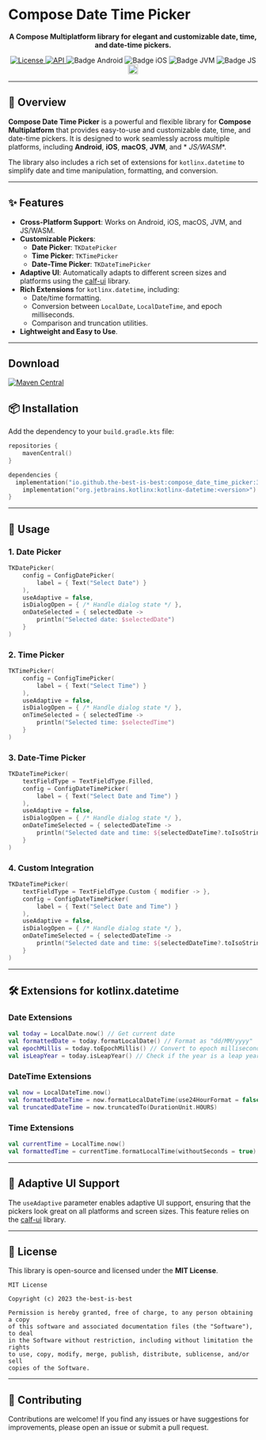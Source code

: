 # Compose Date Time Picker

<p align="center">
  <strong>A Compose Multiplatform library for elegant and customizable date, time, and date-time pickers.</strong>
</p>

<div align="center">
  <a href="https://opensource.org/licenses/Apache-2.0">
    <img alt="License" src="https://img.shields.io/badge/License-Apache%202.0-blue.svg"/>
  </a>
  <a href="https://android-arsenal.com/api?level=21">
    <img alt="API" src="https://img.shields.io/badge/API-21%2B-brightgreen.svg?style=flat"/>
  </a>
  <img src="https://img.shields.io/badge/Platform-Android-brightgreen.svg?logo=android" alt="Badge Android"/>
  <img src="https://img.shields.io/badge/Platform-iOS%20%2F%20macOS-lightgrey.svg?logo=apple" alt="Badge iOS"/>
  <img src="https://img.shields.io/badge/Platform-JVM-8A2BE2.svg?logo=openjdk" alt="Badge JVM"/>
  <img src="https://img.shields.io/badge/Platform-WASM%20%2F%20JS-yellow.svg?logo=javascript" alt="Badge JS"/>
  <a href="https://github.com/the-best-is-best/">
    <img alt="Profile" src="https://img.shields.io/badge/github-%23181717.svg?&style=for-the-badge&logo=github&logoColor=white" height="20"/>
  </a>
</div>

---

## 📌 Overview

**Compose Date Time Picker** is a powerful and flexible library for **Compose Multiplatform** that
provides easy-to-use and customizable date, time, and date-time pickers. It is designed to work
seamlessly across multiple platforms, including **Android**, **iOS**, **macOS**, **JVM**, and *
*JS/WASM**.

The library also includes a rich set of extensions for `kotlinx.datetime` to simplify date and time
manipulation, formatting, and conversion.

---

## ✨ Features

- **Cross-Platform Support**: Works on Android, iOS, macOS, JVM, and JS/WASM.
- **Customizable Pickers**:
  - **Date Picker**: `TKDatePicker`
  - **Time Picker**: `TKTimePicker`
  - **Date-Time Picker**: `TKDateTimePicker`
- **Adaptive UI**: Automatically adapts to different screen sizes and platforms using
  the [calf-ui](https://central.sonatype.com/artifact/com.mohamedrejeb.calf/calf-ui) library.
- **Rich Extensions** for `kotlinx.datetime`, including:
  - Date/time formatting.
  - Conversion between `LocalDate`, `LocalDateTime`, and epoch milliseconds.
  - Comparison and truncation utilities.
- **Lightweight and Easy to Use**.

---

## Download

[![Maven Central](https://img.shields.io/maven-central/v/io.github.the-best-is-best/compose_date_time_picker)](https://central.sonatype.com/artifact/io.github.the-best-is-best/compose_date_time_picker)

## 📦 Installation

Add the dependency to your `build.gradle.kts` file:

```kotlin
repositories {
    mavenCentral()
}

dependencies {
  implementation("io.github.the-best-is-best:compose_date_time_picker:3.2.2")
    implementation("org.jetbrains.kotlinx:kotlinx-datetime:<version>") // Required for date/time manipulation
}
```

---

## 🚀 Usage

### 1. Date Picker

```kotlin
TKDatePicker(
    config = ConfigDatePicker(
        label = { Text("Select Date") }
    ),
    useAdaptive = false,
    isDialogOpen = { /* Handle dialog state */ },
    onDateSelected = { selectedDate ->
        println("Selected date: $selectedDate")
    }
)
```

### 2. Time Picker

```kotlin
TKTimePicker(
    config = ConfigTimePicker(
        label = { Text("Select Time") }
    ),
    useAdaptive = false,
    isDialogOpen = { /* Handle dialog state */ },
    onTimeSelected = { selectedTime ->
        println("Selected time: $selectedTime")
    }
)
```

### 3. Date-Time Picker

```kotlin
TKDateTimePicker(
    textFieldType = TextFieldType.Filled,
    config = ConfigDateTimePicker(
        label = { Text("Select Date and Time") }
    ),
    useAdaptive = false,
    isDialogOpen = { /* Handle dialog state */ },
    onDateTimeSelected = { selectedDateTime ->
        println("Selected date and time: ${selectedDateTime?.toIsoStringWithOffset()}")
    }
)
```

### 4. Custom Integration

```kotlin
TKDateTimePicker(
    textFieldType = TextFieldType.Custom { modifier -> },
    config = ConfigDateTimePicker(
        label = { Text("Select Date and Time") }
    ),
    useAdaptive = false,
    isDialogOpen = { /* Handle dialog state */ },
    onDateTimeSelected = { selectedDateTime ->
        println("Selected date and time: ${selectedDateTime?.toIsoStringWithOffset()}")
    }
)
```

---

## 🛠️ Extensions for kotlinx.datetime

### Date Extensions

```kotlin
val today = LocalDate.now() // Get current date
val formattedDate = today.formatLocalDate() // Format as "dd/MM/yyyy"
val epochMillis = today.toEpochMillis() // Convert to epoch milliseconds
val isLeapYear = today.isLeapYear() // Check if the year is a leap year
```

### DateTime Extensions

```kotlin
val now = LocalDateTime.now()
val formattedDateTime = now.formatLocalDateTime(use24HourFormat = false)
val truncatedDateTime = now.truncatedTo(DurationUnit.HOURS)
```

### Time Extensions

```kotlin
val currentTime = LocalTime.now()
val formattedTime = currentTime.formatLocalTime(withoutSeconds = true)
```

---

## 🌟 Adaptive UI Support

The `useAdaptive` parameter enables adaptive UI support, ensuring that the pickers look great on all
platforms and screen sizes. This feature relies on
the [calf-ui](https://central.sonatype.com/artifact/com.mohamedrejeb.calf/calf-ui) library.

---

## 📄 License

This library is open-source and licensed under the **MIT License**.

```
MIT License

Copyright (c) 2023 the-best-is-best

Permission is hereby granted, free of charge, to any person obtaining a copy
of this software and associated documentation files (the "Software"), to deal
in the Software without restriction, including without limitation the rights
to use, copy, modify, merge, publish, distribute, sublicense, and/or sell
copies of the Software.
```

---

## 🙏 Contributing

Contributions are welcome! If you find any issues or have suggestions for improvements, please open
an issue or submit a pull request.
